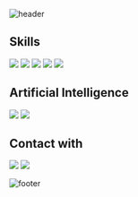 ![header](https://capsule-render.vercel.app/api?type=waving&color=50ABF1&height=150&section=header&text=&fontSize=80&animation=fadeIn&fontAlignY=38)

## Skills

<img src="https://img.shields.io/badge/python-3776AB?style=flat&logo=python&logoColor=white"> <img src="https://img.shields.io/badge/Java-007396?style=flat&logo=Java&logoColor=white"> <img src="https://img.shields.io/badge/c%23-%23239120.svg?style=flat&logo=c-sharp&logoColor=white"/> <img src="https://img.shields.io/badge/Kotlin-F48E00?style=flat&logo=Kotlin&logoColor=white"/> <img src="https://img.shields.io/badge/Firebase-FFCA28?style=flat&logo=Firebase&logoColor=white"/>


## Artificial Intelligence

<img src="https://img.shields.io/badge/Keras-AA344D?style=flat&logo=Keras&logoColor=white"/> <img src="https://img.shields.io/badge/PyTorch-EE4C2C?style=flat&logo=PyTorch&logoColor=white"/>

## Contact with

<a href="https://www.linkedin.com/in/%EA%B1%B4%ED%9D%AC-%ED%95%9C-78763526b?utm_source=share&utm_campaign=share_via&utm_content=profile&utm_medium=ios_app" target="_blank"><img src="https://img.shields.io/badge/LinkedIn-0A66C2?style=flat&logo=LinkedIn&logoColor=white"/></a> <a href="https://instagram.com/keon22_1?igshid=NzZlODBkYWE4Ng%3D%3D&utm_source=qr" target="_blank"><img src="https://img.shields.io/badge/Instagram-E4405F?style=flat&logo=Instagram&logoColor=white"/></a>

<!--![Top Langs](https://github-readme-stats.vercel.app/api/top-langs/?username=keon22han&layout=compact)-->


![footer](https://capsule-render.vercel.app/api?type=waving&color=50ABF1&height=100&section=footer)
